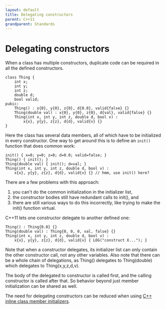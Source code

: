 ```yaml
---
layout: default
title: Delegating constructors
parent: C++11
grandparent: Standards
---
```

# Delegating constructors

When a class has multiple constructors,
duplicate code can be required in all the defined constructors.

    class Thing {
        int x;
        int y;
        int z;
        double d;
        bool valid;
    pubic:
        Thing() : x{0}, y{0}, z{0}, d{0.0}, valid{false} {}
        Thing(double val) : x{0}, y{0}, z{0}, d{val}, valid{false} {}
        Thing(int x, int y, int z, double d, bool v) :
            x{x}, y{y}, z{z}, d{d}, valid{v} {}
    }

Here the class has several data members,
all of which have to be initialized in every constructor.
One way to get around this is to define an `init()` function that does common work:

	init() { x=0; y=0; z=0; d=0.0; valid=false; }
	Thing() { init(); }
	Thing(double val) { init(); d=val; }
	Thing(int x, int y, int z, double d, bool v) :
		x{x}, y{y}, z{z}, d{d}, valid{v} {} // hmm, use init() here?

There are a few problems with this approach:
 1. you can't do the common initialization in the initializer list,
 2. the constructor bodies still have redundant calls to init(), and
 3. there are still various ways to do this incorrectly,
	like trying to make the init() function virtual.

C++11 lets one constructor delegate to another defined one:

	Thing() : Thing{0.0} {}
	Thing(double val) : Thing{0, 0, 0, val, false} {}
	Thing(int x, int y, int z, double d, bool v) :
		x{x}, y{y}, z{z}, d{d}, valid{v} { LOG("construct X..."); }

Note that when a constructor delegates,
its initializer list can only contain the other constructor call, not any other variables.
Also note that there can be a whole chain of delegations,
as Thing() delegates to Thing(double) which delegates to Thing(x,y,z,d,v).

The body of the delegated to constructor is called first,
and the calling constructor is called after that.
So behavior beyond just member initialization can be shared as well.

The need for delegating constructors can be reduced when using
[C++ inline class member initializers](TODO).
